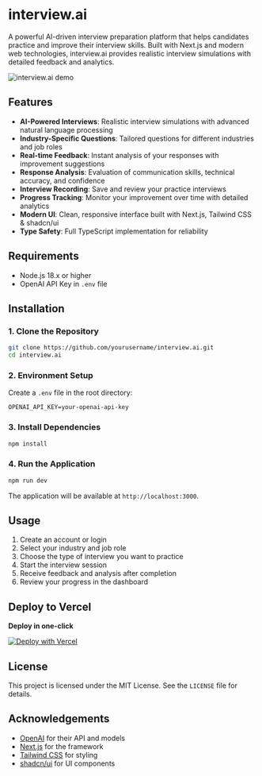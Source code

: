 # interview.ai
A powerful AI-driven interview preparation platform that helps candidates practice and improve their interview skills. Built with Next.js and modern web technologies, interview.ai provides realistic interview simulations with detailed feedback and analytics.

![interview.ai demo](https://example.com/demo.gif)

## Features
- **AI-Powered Interviews**: Realistic interview simulations with advanced natural language processing
- **Industry-Specific Questions**: Tailored questions for different industries and job roles
- **Real-time Feedback**: Instant analysis of your responses with improvement suggestions
- **Response Analysis**: Evaluation of communication skills, technical accuracy, and confidence
- **Interview Recording**: Save and review your practice interviews
- **Progress Tracking**: Monitor your improvement over time with detailed analytics
- **Modern UI**: Clean, responsive interface built with Next.js, Tailwind CSS & shadcn/ui
- **Type Safety**: Full TypeScript implementation for reliability

## Requirements
- Node.js 18.x or higher
- OpenAI API Key in `.env` file

## Installation

### 1. Clone the Repository
```bash
git clone https://github.com/yourusername/interview.ai.git
cd interview.ai
```

### 2. Environment Setup
Create a `.env` file in the root directory:
```env
OPENAI_API_KEY=your-openai-api-key
```

### 3. Install Dependencies
```bash
npm install
```

### 4. Run the Application
```bash
npm run dev
```

The application will be available at `http://localhost:3000`.

## Usage
1. Create an account or login
2. Select your industry and job role
3. Choose the type of interview you want to practice
4. Start the interview session
5. Receive feedback and analysis after completion
6. Review your progress in the dashboard

## Deploy to Vercel
**Deploy in one-click**

[![Deploy with Vercel](https://vercel.com/button)](https://vercel.com/new/clone?repository-url=https%3A%2F%2Fgithub.com%2Fyourusername%2Finterview.ai)

## License
This project is licensed under the MIT License. See the `LICENSE` file for details.

## Acknowledgements
- [OpenAI](https://openai.com/) for their API and models
- [Next.js](https://nextjs.org/) for the framework
- [Tailwind CSS](https://tailwindcss.com/) for styling
- [shadcn/ui](https://ui.shadcn.com/) for UI components
